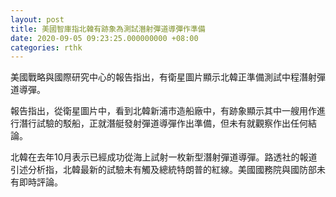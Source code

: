 ```yaml
---
layout: post
title: 美國智庫指北韓有跡象為測試潛射彈道導彈作準備
date: 2020-09-05 09:23:25.000000000 +08:00
categories: rthk
---
```


美國戰略與國際研究中心的報告指出，有衛星圖片顯示北韓正準備測試中程潛射彈道導彈。

報告指出，從衛星圖片中，看到北韓新浦市造船廠中，有跡象顯示其中一艘用作進行潛行試驗的駁船，正就潛艇發射彈道導彈作出準備，但未有就觀察作出任何結論。

北韓在去年10月表示已經成功從海上試射一枚新型潛射彈道導彈。路透社的報道引述分析指，北韓最新的試驗未有觸及總統特朗普的紅線。美國國務院與國防部未有即時評論。
